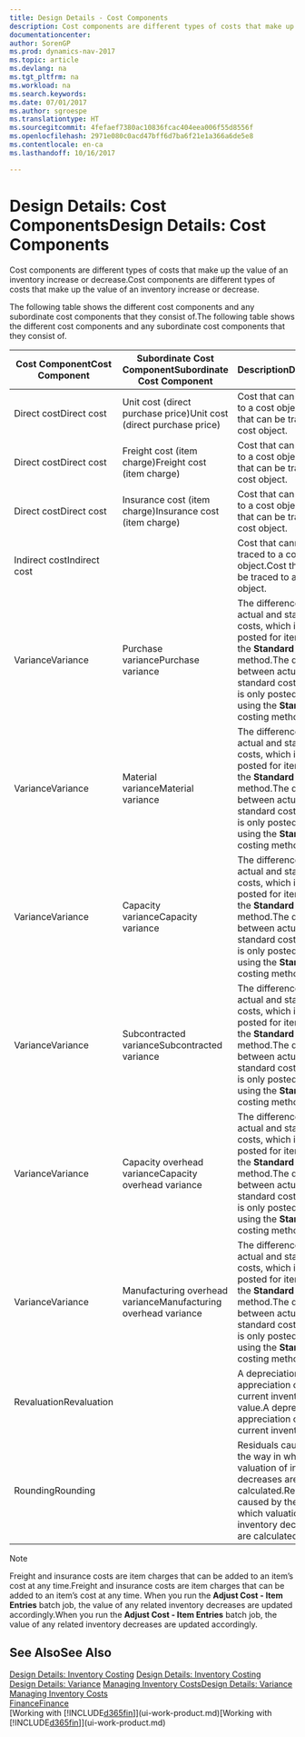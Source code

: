 ```yaml
---
title: Design Details - Cost Components
description: Cost components are different types of costs that make up the value of an inventory increase or decrease.
documentationcenter: 
author: SorenGP
ms.prod: dynamics-nav-2017
ms.topic: article
ms.devlang: na
ms.tgt_pltfrm: na
ms.workload: na
ms.search.keywords: 
ms.date: 07/01/2017
ms.author: sgroespe
ms.translationtype: HT
ms.sourcegitcommit: 4fefaef7380ac10836fcac404eea006f55d8556f
ms.openlocfilehash: 2971e080c0acd47bff6d7ba6f21e1a366a6de5e8
ms.contentlocale: en-ca
ms.lasthandoff: 10/16/2017

---
```

# <a name="design-details-cost-components"></a><span data-ttu-id="bcadc-103">Design Details: Cost Components</span><span class="sxs-lookup"><span data-stu-id="bcadc-103">Design Details: Cost Components</span></span>
<span data-ttu-id="bcadc-104">Cost components are different types of costs that make up the value of an inventory increase or decrease.</span><span class="sxs-lookup"><span data-stu-id="bcadc-104">Cost components are different types of costs that make up the value of an inventory increase or decrease.</span></span>  

 <span data-ttu-id="bcadc-105">The following table shows the different cost components and any subordinate cost components that they consist of.</span><span class="sxs-lookup"><span data-stu-id="bcadc-105">The following table shows the different cost components and any subordinate cost components that they consist of.</span></span>  

|<span data-ttu-id="bcadc-106">Cost Component</span><span class="sxs-lookup"><span data-stu-id="bcadc-106">Cost Component</span></span>|<span data-ttu-id="bcadc-107">Subordinate Cost Component</span><span class="sxs-lookup"><span data-stu-id="bcadc-107">Subordinate Cost Component</span></span>|<span data-ttu-id="bcadc-108">Description</span><span class="sxs-lookup"><span data-stu-id="bcadc-108">Description</span></span>|  
|--------------------|--------------------------------|---------------------------------------|  
|<span data-ttu-id="bcadc-109">Direct cost</span><span class="sxs-lookup"><span data-stu-id="bcadc-109">Direct cost</span></span>|<span data-ttu-id="bcadc-110">Unit cost (direct purchase price)</span><span class="sxs-lookup"><span data-stu-id="bcadc-110">Unit cost (direct purchase price)</span></span>|<span data-ttu-id="bcadc-111">Cost that can be traced to a cost object.</span><span class="sxs-lookup"><span data-stu-id="bcadc-111">Cost that can be traced to a cost object.</span></span>|  
|<span data-ttu-id="bcadc-112">Direct cost</span><span class="sxs-lookup"><span data-stu-id="bcadc-112">Direct cost</span></span>|<span data-ttu-id="bcadc-113">Freight cost (item charge)</span><span class="sxs-lookup"><span data-stu-id="bcadc-113">Freight cost (item charge)</span></span>|<span data-ttu-id="bcadc-114">Cost that can be traced to a cost object.</span><span class="sxs-lookup"><span data-stu-id="bcadc-114">Cost that can be traced to a cost object.</span></span>|  
|<span data-ttu-id="bcadc-115">Direct cost</span><span class="sxs-lookup"><span data-stu-id="bcadc-115">Direct cost</span></span>|<span data-ttu-id="bcadc-116">Insurance cost (item charge)</span><span class="sxs-lookup"><span data-stu-id="bcadc-116">Insurance cost (item charge)</span></span>|<span data-ttu-id="bcadc-117">Cost that can be traced to a cost object.</span><span class="sxs-lookup"><span data-stu-id="bcadc-117">Cost that can be traced to a cost object.</span></span>|  
|<span data-ttu-id="bcadc-118">Indirect cost</span><span class="sxs-lookup"><span data-stu-id="bcadc-118">Indirect cost</span></span>||<span data-ttu-id="bcadc-119">Cost that cannot be traced to a cost object.</span><span class="sxs-lookup"><span data-stu-id="bcadc-119">Cost that cannot be traced to a cost object.</span></span>|  
|<span data-ttu-id="bcadc-120">Variance</span><span class="sxs-lookup"><span data-stu-id="bcadc-120">Variance</span></span>|<span data-ttu-id="bcadc-121">Purchase variance</span><span class="sxs-lookup"><span data-stu-id="bcadc-121">Purchase variance</span></span>|<span data-ttu-id="bcadc-122">The difference between actual and standard costs, which is only posted for items using the **Standard** costing method.</span><span class="sxs-lookup"><span data-stu-id="bcadc-122">The difference between actual and standard costs, which is only posted for items using the **Standard** costing method.</span></span>|  
|<span data-ttu-id="bcadc-123">Variance</span><span class="sxs-lookup"><span data-stu-id="bcadc-123">Variance</span></span>|<span data-ttu-id="bcadc-124">Material variance</span><span class="sxs-lookup"><span data-stu-id="bcadc-124">Material variance</span></span>|<span data-ttu-id="bcadc-125">The difference between actual and standard costs, which is only posted for items using the **Standard** costing method.</span><span class="sxs-lookup"><span data-stu-id="bcadc-125">The difference between actual and standard costs, which is only posted for items using the **Standard** costing method.</span></span>|  
|<span data-ttu-id="bcadc-126">Variance</span><span class="sxs-lookup"><span data-stu-id="bcadc-126">Variance</span></span>|<span data-ttu-id="bcadc-127">Capacity variance</span><span class="sxs-lookup"><span data-stu-id="bcadc-127">Capacity variance</span></span>|<span data-ttu-id="bcadc-128">The difference between actual and standard costs, which is only posted for items using the **Standard** costing method.</span><span class="sxs-lookup"><span data-stu-id="bcadc-128">The difference between actual and standard costs, which is only posted for items using the **Standard** costing method.</span></span>|  
|<span data-ttu-id="bcadc-129">Variance</span><span class="sxs-lookup"><span data-stu-id="bcadc-129">Variance</span></span>|<span data-ttu-id="bcadc-130">Subcontracted variance</span><span class="sxs-lookup"><span data-stu-id="bcadc-130">Subcontracted variance</span></span>|<span data-ttu-id="bcadc-131">The difference between actual and standard costs, which is only posted for items using the **Standard** costing method.</span><span class="sxs-lookup"><span data-stu-id="bcadc-131">The difference between actual and standard costs, which is only posted for items using the **Standard** costing method.</span></span>|  
|<span data-ttu-id="bcadc-132">Variance</span><span class="sxs-lookup"><span data-stu-id="bcadc-132">Variance</span></span>|<span data-ttu-id="bcadc-133">Capacity overhead variance</span><span class="sxs-lookup"><span data-stu-id="bcadc-133">Capacity overhead variance</span></span>|<span data-ttu-id="bcadc-134">The difference between actual and standard costs, which is only posted for items using the **Standard** costing method.</span><span class="sxs-lookup"><span data-stu-id="bcadc-134">The difference between actual and standard costs, which is only posted for items using the **Standard** costing method.</span></span>|  
|<span data-ttu-id="bcadc-135">Variance</span><span class="sxs-lookup"><span data-stu-id="bcadc-135">Variance</span></span>|<span data-ttu-id="bcadc-136">Manufacturing overhead variance</span><span class="sxs-lookup"><span data-stu-id="bcadc-136">Manufacturing overhead variance</span></span>|<span data-ttu-id="bcadc-137">The difference between actual and standard costs, which is only posted for items using the **Standard** costing method.</span><span class="sxs-lookup"><span data-stu-id="bcadc-137">The difference between actual and standard costs, which is only posted for items using the **Standard** costing method.</span></span>|  
|<span data-ttu-id="bcadc-138">Revaluation</span><span class="sxs-lookup"><span data-stu-id="bcadc-138">Revaluation</span></span>||<span data-ttu-id="bcadc-139">A depreciation or appreciation of the current inventory value.</span><span class="sxs-lookup"><span data-stu-id="bcadc-139">A depreciation or appreciation of the current inventory value.</span></span>|  
|<span data-ttu-id="bcadc-140">Rounding</span><span class="sxs-lookup"><span data-stu-id="bcadc-140">Rounding</span></span>||<span data-ttu-id="bcadc-141">Residuals caused by the way in which valuation of inventory decreases are calculated.</span><span class="sxs-lookup"><span data-stu-id="bcadc-141">Residuals caused by the way in which valuation of inventory decreases are calculated.</span></span>|  

> [!NOTE]  
>  <span data-ttu-id="bcadc-142">Freight and insurance costs are item charges that can be added to an item’s cost at any time.</span><span class="sxs-lookup"><span data-stu-id="bcadc-142">Freight and insurance costs are item charges that can be added to an item’s cost at any time.</span></span> <span data-ttu-id="bcadc-143">When you run the **Adjust Cost - Item Entries** batch job, the value of any related inventory decreases are updated accordingly.</span><span class="sxs-lookup"><span data-stu-id="bcadc-143">When you run the **Adjust Cost - Item Entries** batch job, the value of any related inventory decreases are updated accordingly.</span></span>  

## <a name="see-also"></a><span data-ttu-id="bcadc-144">See Also</span><span class="sxs-lookup"><span data-stu-id="bcadc-144">See Also</span></span>  
 <span data-ttu-id="bcadc-145">[Design Details: Inventory Costing](design-details-inventory-costing.md) </span><span class="sxs-lookup"><span data-stu-id="bcadc-145">[Design Details: Inventory Costing](design-details-inventory-costing.md) </span></span>  
 <span data-ttu-id="bcadc-146">[Design Details: Variance](design-details-variance.md) [Managing Inventory Costs](finance-manage-inventory-costs.md)</span><span class="sxs-lookup"><span data-stu-id="bcadc-146">[Design Details: Variance](design-details-variance.md) [Managing Inventory Costs](finance-manage-inventory-costs.md)</span></span>  
 [<span data-ttu-id="bcadc-147">Finance</span><span class="sxs-lookup"><span data-stu-id="bcadc-147">Finance</span></span>](finance.md)  
 <span data-ttu-id="bcadc-148">[Working with [!INCLUDE[d365fin](includes/d365fin_md.md)]](ui-work-product.md)</span><span class="sxs-lookup"><span data-stu-id="bcadc-148">[Working with [!INCLUDE[d365fin](includes/d365fin_md.md)]](ui-work-product.md)</span></span>  

